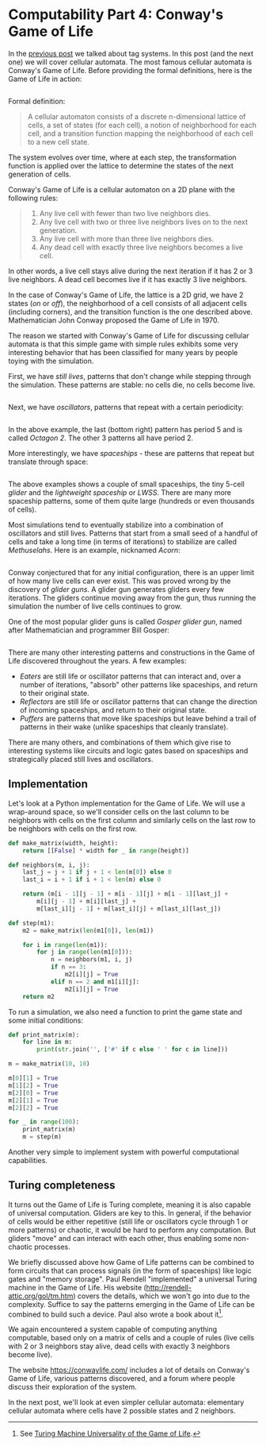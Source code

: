# Computability Part 4: Conway's Game of Life

<script src="https://vladris.com/static/js/gol.js"></script>

In the [previous
post](https://vladris.com/blog/2022/05/20/computability-part-3-tag-systems.html)
we talked about tag systems. In this post (and the next one) we will
cover cellular automata. The most famous cellular automata is Conway's
Game of Life. Before providing the formal definitions, here is the Game
of Life in action:

<div id="demo" style="overflow: scroll; text-align: center"></div>
<script>animate(50, 30, [[14, 25], [15, 24], [15, 25], [15, 26], [16, 24]], "demo");</script>

Formal definition:

> A cellular automaton consists of a discrete n-dimensional lattice of
> cells, a set of states (for each cell), a notion of neighborhood for
> each cell, and a transition function mapping the neighborhood of each
> cell to a new cell state.

The system evolves over time, where at each step, the transformation
function is applied over the lattice to determine the states of the next
generation of cells.

Conway's Game of Life is a cellular automaton on a 2D plane with the
following rules:

> 1. Any live cell with fewer than two live neighbors dies.
> 2. Any live cell with two or three live neighbors lives on to the
>    next generation.
> 3. Any live cell with more than three live neighbors dies.
> 4. Any dead cell with exactly three live neighbors becomes a live
>    cell.

In other words, a live cell stays alive during the next iteration if it
has 2 or 3 live neighbors. A dead cell becomes live if it has exactly 3
live neighbors.

In the case of Conway's Game of Life, the lattice is a 2D grid, we have
2 states (*on* or *off*), the neighborhood of a cell consists of all
adjacent cells (including corners), and the transition function is the
one described above. Mathematician John Conway proposed the Game of Life
in 1970.

The reason we started with Conway's Game of Life for discussing
cellular automata is that this simple game with simple rules exhibits
some very interesting behavior that has been classified for many years
by people toying with the simulation.

First, we have *still lives*, patterns that don't change while stepping
through the simulation. These patterns are stable: no cells die, no
cells become live.

<div id="still" style="overflow: scroll; text-align: center"></div>
<script>animate(50, 30, [[9, 14], [9, 15], [10, 14], [10, 15], [10, 33], [9, 34], [9, 35], [11, 34], [11, 35], [10, 36], [19, 14], [20, 13], [20, 15], [21, 14], [19, 33], [19, 34], [20, 33], [20, 35], [21, 34]], "still");</script>

Next, we have *oscillators*, patterns that repeat with a certain
periodicity:

<div id="oscillator" style="overflow: scroll; text-align: center"></div>
<script>animate(50, 30, [[9, 14], [9, 15], [9, 16], [10, 33], [10, 34], [10, 35], [9, 34], [9, 35], [9, 36], [19, 14], [20, 14], [19, 15], [21, 17], [22, 16], [22, 17], [19, 31], [20, 31], [18, 32], [21, 32], [17, 33], [22, 33], [16, 34], [23, 34], [16, 35], [23, 35], [17, 36], [22, 36], [18, 37], [21, 37], [19, 38], [20, 38]], "oscillator");</script>

In the above example, the last (bottom right) pattern has period 5 and
is called *Octagon 2*. The other 3 patterns all have period 2.

More interestingly, we have *spaceships* - these are patterns that
repeat but translate through space:

<div id="ships1" style="overflow: scroll; text-align: center"></div>
<script>animate(30, 30, [[14, 14], [15, 15], [16, 13], [16, 14], [16, 15]], "ships1");</script>

<div id="ships2" style="overflow: scroll; text-align: center"></div>
<script>animate(30, 30, [[14, 14], [15, 14], [16, 14], [13, 15], [16, 15], [16, 16], [16, 17], [13, 18], [15, 18]], "ships2");</script>

The above examples shows a couple of small spaceships, the tiny 5-cell
*glider* and the *lightweight spaceship* or *LWSS*. There are many more
spaceship patterns, some of them quite large (hundreds or even thousands
of cells).

Most simulations tend to eventually stabilize into a combination of
oscillators and still lives. Patterns that start from a small seed of a
handful of cells and take a long time (in terms of iterations) to
stabilize are called *Methuselahs*. Here is an example, nicknamed
*Acorn*:

<div id="acorn" style="overflow: scroll; text-align: center"></div>
<script>animate(50, 30, [[13, 22], [15, 21], [15, 22], [14, 24], [15, 25], [15, 26], [15, 27]], "acorn");</script>

Conway conjectured that for any initial configuration, there is an upper
limit of how many live cells can ever exist. This was proved wrong by
the discovery of *glider guns*. A glider gun generates gliders every few
iterations. The gliders continue moving away from the gun, thus running
the simulation the number of live cells continues to grow.

One of the most popular glider guns is called *Gosper glider gun*, named
after Mathematician and programmer Bill Gosper:

<div id="gun" style="overflow: scroll; text-align: center"></div>
<script>animate(50, 30, [[5, 1], [6, 1], [5, 2], [6, 2], [5, 11], [6, 11], [7, 11], [4, 12], [8, 12], [3, 13], [9, 13], [3, 14], [9, 14], [6, 15], [4, 16], [8, 16], [5, 17], [6, 17], [7, 17], [6, 18], [3, 21], [4, 21], [5, 21], [3, 22], [4, 22], [5, 22], [2, 23], [6, 23], [1, 25], [2, 25], [6, 25], [7, 25], [3, 35], [4, 35], [3, 36], [4, 36]], "gun", false);</script>

There are many other interesting patterns and constructions in the Game
of Life discovered throughout the years. A few examples:

* *Eaters* are still life or oscillator patterns that can interact
  and, over a number of iterations, "absorb" other patterns like
  spaceships, and return to their original state.
* *Reflectors* are still life or oscillator patterns that can change
  the direction of incoming spaceships, and return to their original
  state.
* *Puffers* are patterns that move like spaceships but leave behind a
  trail of patterns in their wake (unlike spaceships that cleanly
  translate).

There are many others, and combinations of them which give rise to
interesting systems like circuits and logic gates based on spaceships
and strategically placed still lives and oscillators.

## Implementation

Let's look at a Python implementation for the Game of Life. We will use
a wrap-around space, so we'll consider cells on the last column to be
neighbors with cells on the first column and similarly cells on the last
row to be neighbors with cells on the first row.

``` python
def make_matrix(width, height):
    return [[False] * width for _ in range(height)]

def neighbors(m, i, j):
    last_j = j + 1 if j + 1 < len(m[0]) else 0
    last_i = i + 1 if i + 1 < len(m) else 0

    return (m[i - 1][j - 1] + m[i - 1][j] + m[i - 1][last_j] +
        m[i][j - 1] + m[i][last_j] +
        m[last_i][j - 1] + m[last_i][j] + m[last_i][last_j])

def step(m1):
    m2 = make_matrix(len(m1[0]), len(m1))

    for i in range(len(m1)):
        for j in range(len(m1[0])):
            n = neighbors(m1, i, j)
            if n == 3:
                m2[i][j] = True
            elif n == 2 and m1[i][j]:
                m2[i][j] = True
    return m2
```

To run a simulation, we also need a function to print the game state and
some initial conditions:

``` python
def print_matrix(m):
    for line in m:
        print(str.join('', ['#' if c else ' ' for c in line]))

m = make_matrix(10, 10)

m[0][1] = True
m[1][2] = True
m[2][0] = True
m[2][1] = True
m[2][2] = True

for _ in range(100):
    print_matrix(m)
    m = step(m)
```

Another very simple to implement system with powerful computational
capabilities.

## Turing completeness

It turns out the Game of Life is Turing complete, meaning it is also
capable of universal computation. Gliders are key to this. In general,
if the behavior of cells would be either repetitive (still life or
oscillators cycle through 1 or more patterns) or chaotic, it would be
hard to perform any computation. But gliders "move" and can interact
with each other, thus enabling some non-chaotic processes.

We briefly discussed above how Game of Life patterns can be combined to
form circuits that can process signals (in the form of spaceships) like
logic gates and "memory storage". Paul Rendell "implemented" a
universal Turing machine in the Game of Life. His website
(<http://rendell-attic.org/gol/tm.htm>) covers the details, which we
won't go into due to the complexity. Suffice to say the patterns
emerging in the Game of Life can be combined to build such a device.
Paul also wrote a book about it[^1].

We again encountered a system capable of computing anything computable,
based only on a matrix of cells and a couple of rules (live cells with 2
or 3 neighbors stay alive, dead cells with exactly 3 neighbors become
live).

The website <https://conwaylife.com/> includes a lot of details on
Conway's Game of Life, various patterns discovered, and a forum where
people discuss their exploration of the system.

In the next post, we'll look at even simpler cellular automata:
elementary cellular automata where cells have 2 possible states and 2
neighbors.

[^1]: See [Turing Machine Universality of the Game of
    Life](https://www.amazon.com/Machine-Universality-Emergence-Complexity-Computation-ebook/dp/B012A45DVO/).
